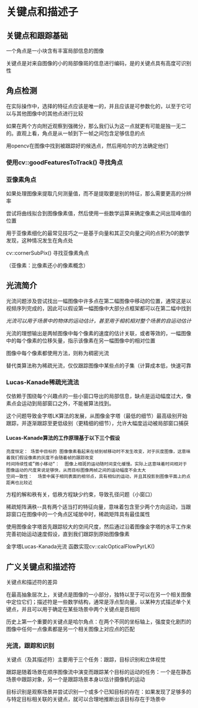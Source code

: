 







# 关键点和描述子			

## 关键点和跟踪基础			

一个角点是一小块含有丰富局部信息的图像			

关键点是对来自图像的小的局部像斑的信息进行编码，是的关键点具有高度可识别性



## 角点检测				

在实际操作中，选择的特征点应该是唯一的，并且应该是可参数化的，以至于它可以与其他图像中的其他点进行比较				

如果在两个方向附近观察到强微分，那么我们认为这一点就更有可能是独一无二的。直观上看，角点是从一帧到下一帧之间包含足够信息的点

用opencv在图像中找到被跟踪好的候选点，然后用哈尔的方法确定他们				



### 使用cv::goodFeaturesToTrack() 寻找角点				



### 亚像素角点				

如果处理图像来提取几何测量值，而不是提取要是别的特征，那么需要更高的分辨率

尝试将曲线拟合到图像像素值，然后使用一些数学运算来确定像素之间出现峰值的位置			

用于亚像素细化的最常见技巧之一是基于向量和其正交向量之间的点积为0的数学发现，这种情况发生在角点处			

cv::cornerSubPix() 寻找亚像素角点				

（亚像素：比像素还小的像素概念）			





## 光流简介				

光流问题涉及尝试找出一幅图像中许多点在第二幅图像中移动的位置，通常这是以视频序列完成的，因此可以假设第一幅图像中大部分点框架都可以在第二幅中找到			

*光流可以用于场景中的物体的运动估计，甚至用于相机相对整个场景的自运动估计*			

光流的理想输出是两帧图像中每个像素的速度的估计关联，或者等效的，一幅图像中的每个像素的位移矢量，指示该像素在另一幅图像中的相对位置			

图像中每个像素都使用方法，则称为稠密光流				

替代类算法称为稀疏光流，仅仅跟踪图像中某些点的子集（计算成本低，快速可靠			



### Lucas-Kanade稀疏光流法			

仅依赖于围绕每个兴趣点的一些小窗口导出的局部信息，缺点是运动幅度过大，像素点会运动到局部窗口之外，不能被算法找到。			

这个问题导致金字塔LK算法的发展，从图像金字塔（最低的细节）最高级别开始跟踪，并逐渐跟踪至更低级别（更精细的细节），允许大幅度运动被局部窗口捕获				

#### Lucas-Kanade算法的工作原理基于以下三个假设				

```
亮度恒定： 场景中目标的 图像像素看起来在帧到帧移动时不发生改变，对于灰度图像，这意味着我们假设像素的灰度不会随着帧的跟踪改变			
时间持续性或”微小移动“：  图像上相斑的运动随时间变化缓慢。实际上这意味着时间相对于图像运动的尺度来说足够快，从而目标图像两帧之间的运动幅度不会太大				
空间一致性：  场景中属于相同表面的相邻点，具有相似的运动，并且其投影到图像平面上的点距离也比较近			
```



方程的解和秩有关，低秩方程缺少约束，导致孔径问题（小窗口）			

稀疏矩阵满秩--具有两个适当打的特征向量，意味着包含至少两个方向运动，当跟踪窗口在图像中的一个角点区域居中时，稀疏矩阵具有最佳属性			



使用图像金字塔首先跟踪较大的空间尺度，然后通过沿着图像金字塔的水平工作来完善初始运动速度假设，直到我们跟踪到原始图像像素			

金字塔Lucas-Kanada光流 函数实现cv::calcOpticalFlowPyrLK() 



## 广义关键点和描述符				

关键点和描述符的差异			

在最高抽象层次上，关键点是图像的一小部分，独特以至于可以在另一个相关图像中定位它们；描述符是一些数学结构，通常是浮点型向量，以某种方式描述单个关键点，并且可以用于确定在某些场景中两个关键点是否相同				

历史上第一个重要的关键点是哈尔角点：在两个不同的坐标轴上，强度变化剧烈的图像中任何一点像素都是另一个相关图像上对应点的匹配			



### 光流，跟踪和识别			

关键点（及其描述符）主要用于三个任务：跟踪，目标识别和立体视觉			

跟踪是随着场景在顺序图像流中演变而跟踪某个目标的运动的任务：一个是在静态场景中跟踪对象，另一个是跟踪场景本身以估计摄像机的运动				

目标识别是观察场景并尝试识别一个或多个已知目标的存在：如果发现了足够多的与特定目标相关联的关键点，就可以合理地推断出该目标存在于场景中								









